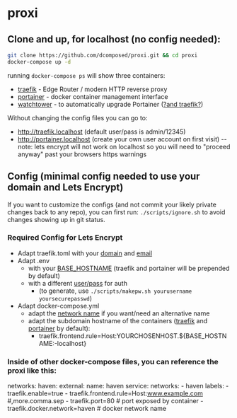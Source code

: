 # proxi
##   Clone and up, for localhost (no config needed):
```bash
git clone https://github.com/dcomposed/proxi.git && cd proxi
docker-compose up -d
```

running `docker-compose ps` will show three containers:
 * [traefik](https://github.com/containous/traefik) - Edge Router / modern HTTP reverse proxy 
 * [portainer](https://github.com/portainer/portainer-compose) - docker container management interface
 * [watchtower](https://hub.docker.com/r/v2tec/watchtower/) - to automatically upgrade Portainer ([?and traefik?](https://github.com/dcomposed/proxi/issues/1))

Without changing the config files you can go to:
 * http://traefik.localhost  (default user/pass is admin/12345)
 * http://portainer.localhost (create your own user account on first visit)
--note: lets encrypt will not work on localhost so you will need to "proceed anyway" past your browsers https warnings

##    Config (minimal config needed to use your domain and Lets Encrypt)

If you want to customize the configs (and not commit your likely private changes back to any repo), you can first run:
`./scripts/ignore.sh` to avoid changes showing up in git status.

### Required Config for Lets Encrypt
 * Adapt traefik.toml with your [domain](https://github.com/dcomposed/proxi/blob/master/traefik.toml#L36) and [email](https://github.com/dcomposed/proxi/blob/master/traefik.toml#L28)
 * Adapt .env 
    * with your [BASE_HOSTNAME](https://github.com/dcomposed/proxi/blob/master/.env#L5) (traefik and portainer will be prepended by default)
    * with a different [user/pass](https://github.com/dcomposed/proxi/blob/master/.env#L16) for auth 
       * (to generate, use `./scripts/makepw.sh yourusername yoursecurepasswd`)
 * Adapt docker-compose.yml 
    * adapt the [network name](https://github.com/dcomposed/proxi/blob/master/docker-compose.yml#L5) if you want/need an alternative name
    * adapt the subdomain hostname of the containers ([traefik](https://github.com/dcomposed/proxi/blob/master/docker-compose.yml#L18) and [portainer](https://github.com/dcomposed/proxi/blob/master/docker-compose.yml#L34) by default):
      * traefik.frontend.rule=Host:YOURCHOSENHOST.${BASE_HOSTNAME:-localhost}


### Inside of other docker-compose files, you can reference the proxi like this:
networks:
  haven:
    external:
      name: haven
service:
  networks:
    - haven
  labels:
    - traefik.enable=true
    - traefik.frontend.rule=Host:www.example.com  #,more.comma.sep
    - traefik.port=80 # port exposed by container
    - traefik.docker.network=haven # docker network name
